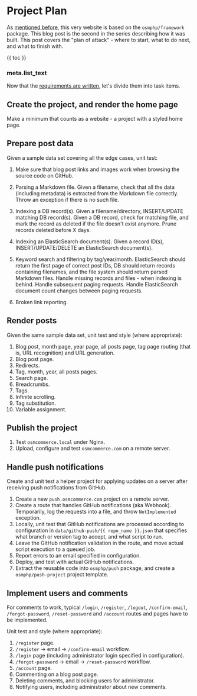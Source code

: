 # Project Plan

As [mentioned before](18-welcome.md), this very website is based on the `osmphp/framework` package. This blog post is the second in the series describing how it was built. This post covers the "plan of attack" - where to start, what to do next, and what to finish with.

{{ toc }}

### meta.list_text

Now that the [requirements are written](19-osmcommerce-com-requirements.md), let's divide them into task items. 

## Create the project, and render the home page

Make a minimum that counts as a website - a project with a styled home page.

## Prepare post data

Given a sample data set covering all the edge cases, unit test:

1. Make sure that blog post links and images work when browsing the source code on GitHub.
   
2. Parsing a Markdown file. Given a filename, check that all the data (including metadata) is extracted from the Markdown file correctly. Throw an exception if there is no such file.

3. Indexing a DB record(s). Given a filename/directory, INSERT/UPDATE matching DB record(s). Given a DB record, check for matching file, and mark the record as deleted if the file doesn't exist anymore. Prune records deleted before X days.

4. Indexing an ElasticSearch document(s). Given a record ID(s), INSERT/UPDATE/DELETE an ElasticSearch document(s).

5. Keyword search and filtering by tag/year/month. ElasticSearch should return the first page of correct post IDs, DB should return records containing filenames, and the file system should return parsed Markdown files. Handle missing records and files - when indexing is behind. Handle subsequent paging requests. Handle ElasticSearch document count changes between paging requests.

6. Broken link reporting.

## Render posts

Given the same sample data set, unit test and style (where appropriate): 

1. Blog post, month page, year page, all posts page, tag page routing (that is, URL recognition) and URL generation.
2. Blog post page. 
3. Redirects.
4. Tag, month, year, all posts pages.
5. Search page.
6. Breadcrumbs.
7. Tags.
8. Infinite scrolling.
9. Tag substitution.
10. Variable assignment.

## Publish the project

1. Test `osmcommerce.local` under Nginx.
2. Upload, configure and test `osmcommerce.com` on a remote server.
   
## Handle push notifications

Create and unit test a helper project for applying updates on a server after receiving push notifications from GitHub.

1. Create a new `push.osmcommerce.com` project on a remote server.
2. Create a route that handles GitHub notifications (aka Webhook). Temporarily, log the requests into a file, and throw `NotImplemented` exception.
3. Locally, unit test that GitHub notifications are processed according to configuration in `data/github-push/{{ repo_name }}.json` that specifies what branch or version tag to accept, and what script to run.
4. Leave the GitHub notification validation in the route, and move actual script execution to a queued job.  
5. Report errors to an email specified in configuration.
6. Deploy, and test with actual GitHub notifications.
7. Extract the reusable code into `osmphp/push` package, and create a `osmphp/push-project` project template.

## Implement users and comments 

For comments to work, typical `/login`, `/register`, `/logout`, `/confirm-email`, `/forgot-password`, `/reset-password` and `/account` routes and pages have to be implemented. 

Unit test and style (where appropriate):

1. `/register` page.
2. `/register` -> email -> `/confirm-email` workflow.
3. `/login` page (including administrator login specified in configuration).
4. `/forgot-password` -> email -> `/reset-password` workflow.
5. `/account` page.
6. Commenting on a blog post page.
7. Deleting comments, and blocking users for administrator.
8. Notifying users, including administrator about new comments.